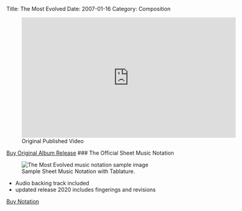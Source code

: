 Title: The Most Evolved
Date: 2007-01-16
Category: Composition
<!-- blank line -->
<figure class="video_container">
<iframe width="560" height="315" src="https://www.youtube.com/embed/PHU-AJTn0I8" title="YouTube video player" frameborder="0" allow="accelerometer; autoplay; clipboard-write; encrypted-media; gyroscope; picture-in-picture" allowfullscreen></iframe>
<figcaption class="figure-caption">Original Published Video</figcaption>

</figure>
<!-- blank line -->
<script src="https://gumroad.com/js/gumroad.js"></script>
<a class="btn btn-outline-success" href="https://gum.co/nEAUq?wanted=true" >Buy Original Album Release</a>
### The Official Sheet Music Notation

<figure>
<img class="figure-img img-fluid rounded img-thumbnail" src="{static}/static/images/the most evolved notation image.jpg" alt="The Most Evolved music notation sample image">
<figcaption class="figure-caption">Sample Sheet Music Notation with Tablature.</figcaption>
</figure>

<ul> <li> Audio backing track included </li>
<li> updated release 2020 includes fingerings and revisions </li></ul>

<script src="https://gumroad.com/js/gumroad.js"></script>
<a class="btn btn-outline-success" href="https://gum.co/the-most-evolved-tabs?wanted=true" >Buy Notation</a>

